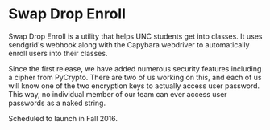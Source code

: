 # Swap Drop Enroll

Swap Drop Enroll is a utility that helps UNC students get into classes. It uses sendgrid's webhook along with the Capybara webdriver to automatically enroll users into their classes. 

Since the first release, we have added numerous security features including a cipher from PyCrypto. There are two of us working on this, and each of us will know one of the two encryption keys to actually access user password. This way, no individual member of our team can ever access user passwords as a naked string. 

Scheduled to launch in Fall 2016.
